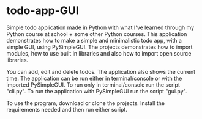 # todo-app-GUI
Simple todo application made in Python with what I've learned through my Python course at school + some other Python courses. 
This application demonstrates how to make a simple and minimalistic todo app, with a simple GUI, using PySimpleGUI. 
The projects demonstrates how to import modules, how to use built in libraries and also how to import open source libraries. 

You can add, edit and delete todos. The application also shows the current time. 
The application can be run either in terminal/console or with the imported PySimpleGUI. To run only in terminal/console run the script "cli.py".
To run the application with PySimpleGUI run the script "gui.py". 

To use the program, download or clone the projects. Install the requirements needed and then run either script. 
